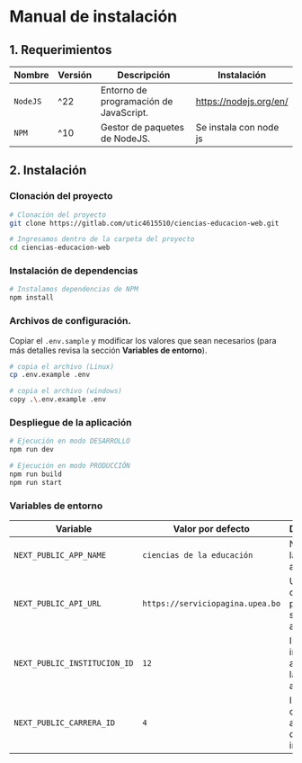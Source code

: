# Manual de instalación

## 1. Requerimientos

| Nombre   | Versión | Descripción                            | Instalación            |
| -------- | ------- | -------------------------------------- | ---------------------- |
| `NodeJS` | ^22     | Entorno de programación de JavaScript. | https://nodejs.org/en/ |
| `NPM`    | ^10     | Gestor de paquetes de NodeJS.          | Se instala con node js |

## 2. Instalación

### Clonación del proyecto

```bash
# Clonación del proyecto
git clone https://gitlab.com/utic4615510/ciencias-educacion-web.git

# Ingresamos dentro de la carpeta del proyecto
cd ciencias-educacion-web
```

### Instalación de dependencias

```bash
# Instalamos dependencias de NPM
npm install
```

### Archivos de configuración.

Copiar el `.env.sample` y modificar los valores que sean necesarios (para más detalles revisa la sección **Variables
de entorno**).

```bash
# copia el archivo (Linux)
cp .env.example .env 

# copia el archivo (windows)
copy .\.env.example .env
```

### Despliegue de la aplicación

```bash
# Ejecución en modo DESARROLLO
npm run dev

# Ejecución en modo PRODUCCIÓN
npm run build
npm run start
```

### Variables de entorno


| Variable                     | Valor por defecto                      | Descripción                                           |
| ---------------------------- | -------------------------------------- | ----------------------------------------------------- |
| `NEXT_PUBLIC_APP_NAME`       | `ciencias de la educación`              | Nombre de la aplicación.                             |
| `NEXT_PUBLIC_API_URL`        | `https://serviciopagina.upea.bo`      | URL base del backend para las solicitudes a la API.  |
| `NEXT_PUBLIC_INSTITUCION_ID` | `12`                                   | ID de la institución asociada a la aplicación.       |
| `NEXT_PUBLIC_CARRERA_ID`     | `4`                                    | ID de la carrera asociada dentro de la institución.  |


